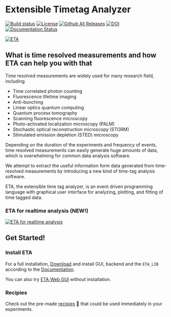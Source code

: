 Extensible Timetag Analyzer 
===============
[![Build status](https://ci.appveyor.com/api/projects/status/ajwi3hnfxnsakj0u?svg=true)](https://ci.appveyor.com/project/linzuzeng/etabackend)
[![License](https://img.shields.io/github/license/timetag/ETAServer.svg)](https://github.com/timetag/ETAServer/blob/master/LICENSE)
[![Github All Releases](https://img.shields.io/github/downloads/timetag/ETABackend/total.svg)](https://github.com/timetag/ETABackend/releases)
[![DOI](https://zenodo.org/badge/125106142.svg)](https://zenodo.org/badge/latestdoi/125106142)
[![Documentation Status](https://readthedocs.org/projects/eta/badge/?version=latest)](https://eta.readthedocs.io/en/latest/?badge=latest)

[![ETA](https://eta.readthedocs.io/en/latest/_static/logo.png)
](https://eta.readthedocs.io/en/latest/?badge=latest)

## What is time resolved measurements and how ETA can help you with that

Time resolved measurements are widely used for many research field, including

* Time correlated photon counting
* Fluorescence lifetime imaging
* Anti-bunching
* Linear optics quantum computing
* Quantum process tomography
* Scanning fluorescence microscopy
* Photo-activated localization microscopy (PALM)
* Stochastic optical reconstruction microscopy (STORM)
* Stimulated emission depletion (STED) microscopy

Depending on the duration of the experiments and frequency of events, time resolved measurements can easily generate huge amounts of data, which is overwhelming for common data analysis software.

We attempt to extract the useful information form data generated from time-resolved measurements by introducing a new kind of time-tag analysis software.

ETA, the extensible time tag analyzer, is an event driven programming language with graphical user interface for analyzing, plotting, and fitting of time tagged data.

### ETA for realtime analysis (NEW!)

[![ETA for realtime analysis](https://img.youtube.com/vi/EtHMVqtiPIA/0.jpg)](https://www.youtube.com/watch?v=EtHMVqtiPIA")


## Get Started!
### Install ETA

For a full installation, [Download](https://github.com/timetag/ETA/releases) and install GUI, backend and the ``ETA_LIB`` according to the [Documentation](https://eta.readthedocs.io/en/latest/installation.html).

You can also try [ETA Web GUI](https://timetag.github.io/ETA/gui/src/renderer/) without installation.

### Recipies
Check out the pre-made [recipies](https://eta.readthedocs.io/en/latest/recipes.html) 🎉 that could be used immediately in your experiments.
